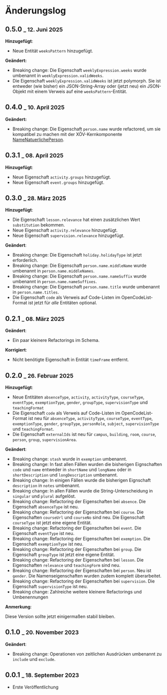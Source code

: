 # Änderungslog

## 0.5.0 <small>_ 12. Juni 2025</small>

**Hinzugefügt**:

+ Neue Entität `weeksPattern` hinzugefügt.

**Geändert:**

+ Breaking change: Die Eigenschaft `weeklyExpression.weeks` wurde umbenannt in `weeklyExpression.validWeeks`.
+ Die Eigenschaft `weeklyExpression.validWeeks` ist jetzt polymorph. Sie ist entweder (wie bisher) ein JSON-String-Array oder (jetzt neu) ein JSON-Objekt mit einem Verweis auf eine `weeksPattern`-Entität.

## 0.4.0 <small>_ 10. April 2025</small>

**Geändert:**

+ Breaking change: Die Eigenschaft `person.name` wurde refactored, um sie kompatibel zu machen mit der XÖV-Kernkomponente [NameNatuerlichePerson](https://www.xrepository.de/details/urn:xoev-de:kosit:xoev:kernkomponente:namenatuerlicheperson).

## 0.3.1 <small>_ 08. April 2025</small>

**Hinzugefügt**:

+ Neue Eigenschaft `activity.groups` hinzugefügt.
+ Neue Eigenschaft `event.groups` hinzugefügt.

## 0.3.0 <small>_ 28. März 2025</small>

**Hinzugefügt**:

+ Die Eigenschaft `lesson.relevance` hat einen zusätzlichen Wert `substitution` bekommen.
+ Neue Eigenschaft `activity.relevance` hinzugefügt.
+ Neue Eigenschaft `supervision.relevance` hinzugefügt.

**Geändert**:

+ Breaking change: Die Eigenschaft `holiday.holidayType` ist jetzt erforderlich.
+ Breaking change: Die Eigenschaft `person.name.middleName` wurde umbenannt in `person.name.middleNames`.
+ Breaking change: Die Eigenschaft `person.name.nameSuffix` wurde umbenannt in `person.name.nameSuffixes`.
+ Breaking change: Die Eigenschaft `person.name.title` wurde umbenannt in `person.name.titles`.
+ Die Eigenschaft `code` als Verweis auf Code-Listen im OpenCodeList-Format ist jetzt für *alle* Entitäten optional. 

## 0.2.1 <small>_ 08. März 2025</small>

**Geändert**:

+ Ein paar kleinere Refactorings im Schema.

**Korrigiert**:

+ Nicht benötigte Eigenschaft in Entität `timeFrame` entfernt.

## 0.2.0 <small>_ 26. Februar 2025</small>

**Hinzugefügt**:

+ Neue Entitäten `absenceType`, `activity`, `activityType`, `courseType`, `eventType`, `exemptionType`, `gender`, `groupType`, `supervisionType` und `teachingFormat`
+ Die Eigenschaft `code` als Verweis auf Code-Listen im OpenCodeList-Format ist neu für `absenceType`, `activityType`, `courseType`, `eventType`, `exemptionType`, `gender`, `groupType`, `personRole`, `subject`, `supervisionType` und `teachingFormat`.
+ Die Eigenschaft `externalIds` ist neu für `campus`, `building`, `room`, `course`, `person`, `group`, `supervisionArea`.

**Geändert**:

+ Breaking change: `stash` wurde in `exemption` umbenannt. 
+ Breaking change: In fast allen Fällen wurden die bisherigen Eignschaften `code` und `name` entweder in `shortName` und `longName` oder in `shortDescription` und `longDescription` umbenannt.
+ Breaking change: In einigen Fällen wurde die bisherigen Eignschaft `description` in `notes` umbenannt.
+ Breaking change: In allen Fällen wurde die String-Unterscheidung in `singular` und `plural` aufgelöst.
+ Breaking change: Refactoring der Eigenschaften bei `absence`. Die Eigenschaft `absenceType` ist neu.
+ Breaking change: Refactoring der Eigenschaften bei `course`. Die Eigenschaften `courseUrl` und `courseNo` sind neu. Die Eigenschaft `courseType` ist jetzt eine eigene Entität.
+ Breaking change: Refactoring der Eigenschaften bei `event`. Die Eigenschaft `eventType` ist neu.
+ Breaking change: Refactoring der Eigenschaften bei `exemption`. Die Eigenschaft `exemptionType` ist neu.
+ Breaking change: Refactoring der Eigenschaften bei `group`. Die Eigenschaft `groupType` ist jetzt eine eigene Entität.
+ Breaking change: Refactoring der Eigenschaften bei `lesson`. Die Eigenschaften `relevance` und `teachingForm` sind neu.
+ Breaking change: Refactoring der Eigenschaften bei `person`. Neu ist `gender`. Die Namenseigenschaften wurden zudem komplett überarbeitet.
+ Breaking change: Refactoring der Eigenschaften bei `supervision`. Die Eigenschaft `supervisionType` ist neu.
+ Breaking change: Zahlreiche weitere kleinere Refactorings und Umbenennungen

**Anmerkung**:

Diese Version sollte jetzt einigermaßen stabil bleiben.

## 0.1.0 <small>_ 20. November 2023</small>

**Geändert**:

+ Breaking change: Operationen von zeitlichen Ausdrücken umbenannt zu `include` und `exclude`.

## 0.0.1 <small>_ 18. September 2023</small>

+ Erste Veröffentlichung